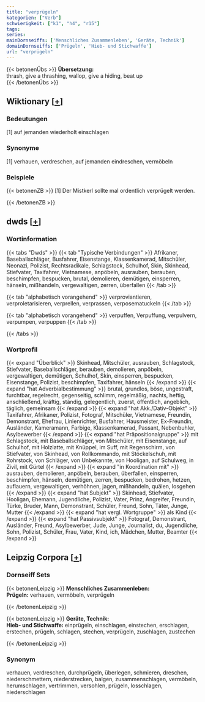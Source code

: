 ```yaml
---
title: "verprügeln"
kategorien: ["Verb"]
schwierigkeit: ["k1", "h4", "r15"]
tags:
series:
mainDornseiffs: ['Menschliches Zusammenleben', 'Geräte, Technik']
domainDornseiffs: ['Prügeln', 'Hieb- und Stichwaffe']
url: "verprügeln"
---
```


{{< betonenÜbs >}}
**Übersetzung:**  
thrash, give a thrashing, wallop, give a hiding, beat up  
{{< /betonenÜbs >}}

## Wiktionary [[+](https://de.wiktionary.org/wiki/verprügeln)]

### Bedeutungen
[1] auf jemanden wiederholt einschlagen  

### Synonyme
[1] verhauen, verdreschen, auf jemanden eindreschen, vermöbeln  

### Beispiele
{{< betonenZB >}}
[1] Der Mistkerl sollte mal ordentlich verprügelt werden.  

{{< /betonenZB >}}


## dwds [[+](https://www.dwds.de/wb/verprügeln)]

### Wortinformation
{{< tabs "Dwds" >}}
{{< tab "Typische Verbindungen" >}}
Afrikaner, Baseballschläger, Busfahrer, Eisenstange, Klassenkamerad, Mitschüler, Neonazi, Polizist, Rechtsradikale, Schlagstock, Schulhof, Skin, Skinhead, Stiefvater, Taxifahrer, Vietnamese, anpöbeln, ausrauben, berauben, beschimpfen, bespucken, brutal, demolieren, demütigen, einsperren, hänseln, mißhandeln, vergewaltigen, zerren, überfallen
{{< /tab >}}

{{< tab "alphabetisch vorangehend" >}}
verproviantieren, verproletarisieren, verprellen, verprassen, verposematuckeln
{{< /tab >}}

{{< tab "alphabetisch vorangehend" >}}
verpuffen, Verpuffung, verpulvern, verpumpen, verpuppen
{{< /tab >}}

{{< /tabs >}}

### Wortprofil
{{< expand "Überblick" >}} Skinhead, Mitschüler, ausrauben, Schlagstock, Stiefvater, Baseballschläger, berauben, demolieren, anpöbeln, vergewaltigen, demütigen, Schulhof, Skin, einsperren, bespucken, Eisenstange, Polizist, beschimpfen, Taxifahrer, hänseln {{< /expand >}}
{{< expand "hat Adverbialbestimmung" >}} brutal, grundlos, böse, ungestraft, furchtbar, regelrecht, gegenseitig, schlimm, regelmäßig, nachts, heftig, anschließend, kräftig, ständig, gelegentlich, zuerst, öffentlich, angeblich, täglich, gemeinsam {{< /expand >}}
{{< expand "hat Akk./Dativ-Objekt" >}} Taxifahrer, Afrikaner, Polizist, Fotograf, Mitschüler, Vietnamese, Freundin, Demonstrant, Ehefrau, Linienrichter, Busfahrer, Hausmeister, Ex-Freundin, Ausländer, Kameramann, Farbige, Klassenkamerad, Passant, Nebenbuhler, Asylbewerber {{< /expand >}}
{{< expand "hat Präpositionalgruppe" >}} mit Schlagstock, mit Baseballschläger, von Mitschüler, mit Eisenstange, auf Schulhof, mit Holzlatte, mit Knüppel, im Suff, mit Regenschirm, von Stiefvater, von Skinhead, von Rollkommando, mit Stöckelschuh, mit Rohrstock, von Schläger, von Unbekannte, von Hooligan, auf Schulweg, in Zivil, mit Gürtel {{< /expand >}}
{{< expand "in Koordination mit" >}} ausrauben, demolieren, anpöbeln, berauben, überfallen, einsperren, beschimpfen, hänseln, demütigen, zerren, bespucken, bedrohen, hetzen, auflauern, vergewaltigen, verhöhnen, jagen, mißhandeln, quälen, losgehen {{< /expand >}}
{{< expand "hat Subjekt" >}} Skinhead, Stiefvater, Hooligan, Ehemann, Jugendliche, Polizist, Vater, Prinz, Angreifer, Freundin, Türke, Bruder, Mann, Demonstrant, Schüler, Freund, Sohn, Täter, Junge, Mutter {{< /expand >}}
{{< expand "hat vergl. Wortgruppe" >}} als Kind {{< /expand >}}
{{< expand "hat Passivsubjekt" >}} Fotograf, Demonstrant, Ausländer, Freund, Asylbewerber, Jude, Junge, Journalist, du, Jugendliche, Sohn, Polizist, Schüler, Frau, Vater, Kind, ich, Mädchen, Mutter, Beamter {{< /expand >}}

## Leipzig Corpora [[+](https://corpora.uni-leipzig.de/en/res?word=verprügeln&corpusId=deu_newscrawl-public_2018)]

### Dornseiff Sets
{{< betonenLeipzig >}}
**Menschliches Zusammenleben:**  
**Prügeln:** verhauen, vermöbeln, verprügeln  

{{< /betonenLeipzig >}}


{{< betonenLeipzig >}}
**Geräte, Technik:**  
**Hieb- und Stichwaffe:** einprügeln, einschlagen, einstechen, erschlagen, erstechen, prügeln, schlagen, stechen, verprügeln, zuschlagen, zustechen  

{{< /betonenLeipzig >}}

### Synonym
verhauen, verdreschen, durchprügeln, überlegen, schmieren, dreschen, niederschmettern, niederstrecken, balgen, zusammenschlagen, vermöbeln, herumschlagen, vertrimmen, versohlen, prügeln, losschlagen, niederschlagen

